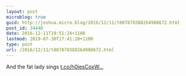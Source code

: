 ```yaml
---
layout: post
microblog: true
guid: http://joshua.micro.blog/2016/12/11/t807870388264988672.html
post_id: 34440
date: 2016-12-11T19:51:24+1100
lastmod: 2019-07-30T17:41:20+1100
type: post
url: /2016/12/11/t807870388264988672.html
---
```

And the fat lady sings [t.co/h0iesCoxW...](https://t.co/h0iesCoxWv)

